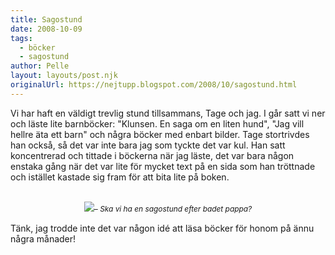 ```yaml
---
title: Sagostund
date: 2008-10-09
tags: 
  - böcker
  - sagostund	
author: Pelle
layout: layouts/post.njk
originalUrl: https://nejtupp.blogspot.com/2008/10/sagostund.html
---
```


Vi har haft en väldigt trevlig stund tillsammans, Tage och jag. I går satt vi ner och läste lite barnböcker: "Klunsen. En saga om en liten hund", "Jag vill hellre äta ett barn" och några böcker med enbart bilder. Tage stortrivdes han också, så det var inte bara jag som tyckte det var kul. Han satt koncentrerad och tittade i böckerna när jag läste, det var bara någon enstaka gång när det var lite för mycket text på en sida som han tröttnade och istället kastade sig fram för att bita lite på boken.<br><br><div style="text-align: center;"><img src="../../../../img/_MG_8519_1024pix.jpg"><span style="font-size:85%;"><span style="font-style: italic;">– Ska vi ha en sagostund efter badet pappa?<br><br></span></span></div>Tänk, jag trodde inte det var någon idé att läsa böcker för honom på ännu några månader!
<!-- no comments on this post -->